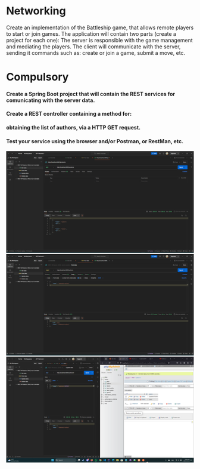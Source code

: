 
  #  Networking
Create an implementation of the Battleship game, that allows remote players to start or join games. The application will contain two parts (create a project for each one):
    The server is responsible with the game management and mediating the players.
    The client will communicate with the server, sending it commands such as:
        create or join a game,
        submit a move, etc. 

# Compulsory  

  ####  Create a Spring Boot project that will contain the REST services for comunicating with the server data.
  ####  Create a REST controller containing a method for:
  ####  obtaining the list of authors, via a HTTP GET request. 
  ####  Test your service using the browser and/or Postman, or RestMan, etc. 

![screenshot1](1.png)
![screenshot2](2.png)
![screenshot3](3.png)
